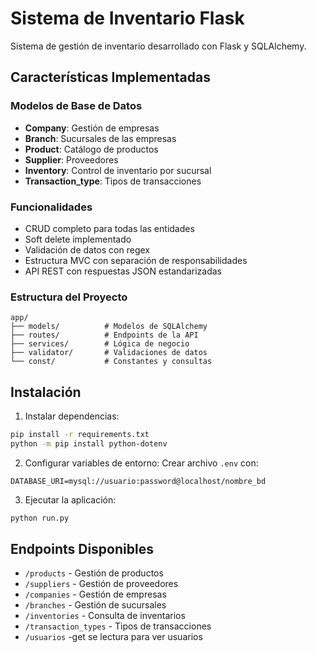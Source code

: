 ﻿# Sistema de Inventario Flask

Sistema de gestión de inventario desarrollado con Flask y SQLAlchemy.

## Características Implementadas

### Modelos de Base de Datos
- **Company**: Gestión de empresas
- **Branch**: Sucursales de las empresas
- **Product**: Catálogo de productos
- **Supplier**: Proveedores
- **Inventory**: Control de inventario por sucursal
- **Transaction_type**: Tipos de transacciones

### Funcionalidades
- CRUD completo para todas las entidades
- Soft delete implementado
- Validación de datos con regex
- Estructura MVC con separación de responsabilidades
- API REST con respuestas JSON estandarizadas

### Estructura del Proyecto
```
app/
├── models/          # Modelos de SQLAlchemy
├── routes/          # Endpoints de la API
├── services/        # Lógica de negocio
├── validator/       # Validaciones de datos
└── const/           # Constantes y consultas
```

## Instalación

1. Instalar dependencias:
```bash
pip install -r requirements.txt
python -m pip install python-dotenv

```

2. Configurar variables de entorno:
Crear archivo `.env` con:
```
DATABASE_URI=mysql://usuario:password@localhost/nombre_bd
```

3. Ejecutar la aplicación:
```bash
python run.py
```

## Endpoints Disponibles

- `/products` - Gestión de productos
- `/suppliers` - Gestión de proveedores
- `/companies` - Gestión de empresas
- `/branches` - Gestión de sucursales
- `/inventories` - Consulta de inventarios
- `/transaction_types` - Tipos de transacciones
- `/usuarios` -get  se lectura para ver usuarios

